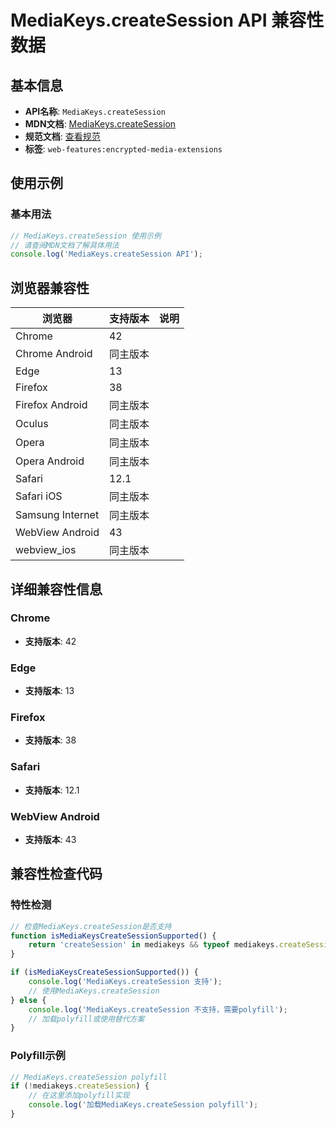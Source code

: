 # MediaKeys.createSession API 兼容性数据

## 基本信息

- **API名称**: `MediaKeys.createSession`
- **MDN文档**: [MediaKeys.createSession](https://developer.mozilla.org/docs/Web/API/MediaKeys/createSession)
- **规范文档**: [查看规范](https://w3c.github.io/encrypted-media/#dom-mediakeys-createsession)
- **标签**: `web-features:encrypted-media-extensions`

## 使用示例

### 基本用法

```javascript
// MediaKeys.createSession 使用示例
// 请查阅MDN文档了解具体用法
console.log('MediaKeys.createSession API');
```

## 浏览器兼容性

| 浏览器 | 支持版本 | 说明 |
|--------|----------|------|
| Chrome | 42 |  |
| Chrome Android | 同主版本 |  |
| Edge | 13 |  |
| Firefox | 38 |  |
| Firefox Android | 同主版本 |  |
| Oculus | 同主版本 |  |
| Opera | 同主版本 |  |
| Opera Android | 同主版本 |  |
| Safari | 12.1 |  |
| Safari iOS | 同主版本 |  |
| Samsung Internet | 同主版本 |  |
| WebView Android | 43 |  |
| webview_ios | 同主版本 |  |

## 详细兼容性信息

### Chrome

- **支持版本**: 42

### Edge

- **支持版本**: 13

### Firefox

- **支持版本**: 38

### Safari

- **支持版本**: 12.1

### WebView Android

- **支持版本**: 43

## 兼容性检查代码

### 特性检测

```javascript
// 检查MediaKeys.createSession是否支持
function isMediaKeysCreateSessionSupported() {
    return 'createSession' in mediakeys && typeof mediakeys.createSession === 'function';
}

if (isMediaKeysCreateSessionSupported()) {
    console.log('MediaKeys.createSession 支持');
    // 使用MediaKeys.createSession
} else {
    console.log('MediaKeys.createSession 不支持，需要polyfill');
    // 加载polyfill或使用替代方案
}
```

### Polyfill示例

```javascript
// MediaKeys.createSession polyfill
if (!mediakeys.createSession) {
    // 在这里添加polyfill实现
    console.log('加载MediaKeys.createSession polyfill');
}
```


